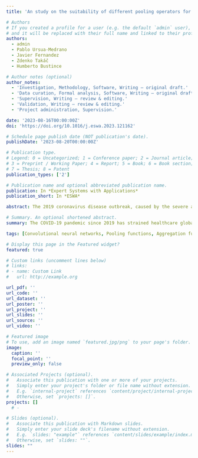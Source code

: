 ```yaml
---
title: 'An study on the suitability of different pooling operators for Convolutional Neural Networks in the prediction of COVID-19 through chest x-ray image analysis'

# Authors
# If you created a profile for a user (e.g. the default `admin` user), write the username (folder name) here
# and it will be replaced with their full name and linked to their profile.
authors:
  - admin
  - Pablo Ursua-Medrano
  - Javier Fernandez
  - Zdenko Takáč
  - Humberto Bustince

# Author notes (optional)
author_notes:
  - 'Investigation, Methodology, Software, Writing – original draft.'
  - 'Data curation, Formal analysis, Software, Writing – original draft.'
  - 'Supervision, Writing – review & editing.'
  - 'Validation, Writing – review & editing.'
  - 'Project administration, Supervision.'

date: '2023-08-16T00:00:00Z'
doi: 'https://doi.org/10.1016/j.eswa.2023.121162'

# Schedule page publish date (NOT publication's date).
publishDate: '2023-08-20T00:00:00Z'

# Publication type.
# Legend: 0 = Uncategorized; 1 = Conference paper; 2 = Journal article;
# 3 = Preprint / Working Paper; 4 = Report; 5 = Book; 6 = Book section;
# 7 = Thesis; 8 = Patent
publication_types: ['2']

# Publication name and optional abbreviated publication name.
publication: In *Expert Systems with Applications*
publication_short: In *ESWA*

abstract: The 2019 coronavirus disease outbreak, caused by the severe acute respiratory syndrome type-2 virus (SARS-CoV-2), was declared a pandemic in March 2020. Since its emergence to the present day, this disease has brought multiple countries to the brink of health care collapse during several waves of the disease. One of the most common tests performed on patients is chest x-ray imaging. These images show the severity of the patient’s illness and whether it is indeed covid or another type of pneumonia. Automated assessment of this type of imaging could alleviate the time required for physicians to treat and diagnose each patient. To this end, in this paper we propose the use of Convolutional Neural Networks (CNNs) to carry out this process. The aim of this paper is twofold. Firstly, we present a pipeline adapted to this problem, covering all steps from the preprocessing of the datasets to the generation of classification models based on CNNs. Secondly, we have focused our study on the modification of the information fusion processes of this type of architectures, in the pooling layers. We propose a number of aggregation theory functions that are suitable to replace classical processes and have shown their benefits in past applications, and study their performance in the context of the x-ray classification problem. We find that replacing the feature reduction processes of CNNs leads to drastically different behaviours of the final model, which can be benefitial when prioritizing certain metrics such as precision or recall.

# Summary. An optional shortened abstract.
summary: The COVID-19 pandemic since 2019 has strained healthcare globally. In such a context, chest x-ray images are vital for diagnosis. Automating their classification through Convolutional Neural Networks (CNNs) can save time. In this paper we propose a CNN-based pipeline for diagnosis that focuses on improving information fusion in pooling layers with new aggregation functions. Replacing traditional CNN processes yields varied model behaviors, useful for prioritizing metrics like precision or recall.

tags: [Convolutional neural networks, Pooling functions, Aggregation functions, COVID-19, SARS-CoV-2]

# Display this page in the Featured widget?
featured: true

# Custom links (uncomment lines below)
# links:
# - name: Custom Link
#   url: http://example.org

url_pdf: ''
url_code: ''
url_dataset: ''
url_poster: ''
url_project: ''
url_slides: ''
url_source: ''
url_video: ''

# Featured image
# To use, add an image named `featured.jpg/png` to your page's folder.
image:
  caption: ''
  focal_point: ''
  preview_only: false

# Associated Projects (optional).
#   Associate this publication with one or more of your projects.
#   Simply enter your project's folder or file name without extension.
#   E.g. `internal-project` references `content/project/internal-project/index.md`.
#   Otherwise, set `projects: []`.
projects: []
  # - 

# Slides (optional).
#   Associate this publication with Markdown slides.
#   Simply enter your slide deck's filename without extension.
#   E.g. `slides: "example"` references `content/slides/example/index.md`.
#   Otherwise, set `slides: ""`.
slides: ""
---
```

